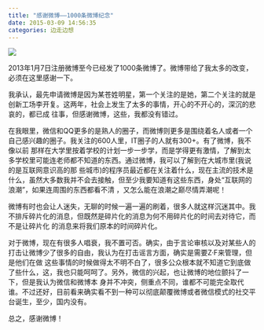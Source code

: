```yaml
---
title: "感谢微博——1000条微博纪念"
date: 2015-03-09 14:56:35
categories: 边走边想
---
```

![](http://7xnc86.com1.z0.glb.clouddn.com/weibo_0.png)  

2013年1月7日注册微博至今已经发了1000条微博了。微博带给了我太多的改变，必须在这里感谢一下。

我承认，最先申请微博是因为某苍姓明星，第一个关注的是她，第二个关注的就是创新工场李开复。这两年，社会上发生了太多的事情，开心的不开心的，深沉的悲哀的，都已成
往事，但感谢微博，这些，我都没有错过。

在我眼里，微信和QQ更多的是熟人的圈子，而微博则更多是围绕着名人或者一个自己感兴趣的圈子。我关注的600人里，IT圈子的人就有300+。有了微博，我不像以前
那样在大学里按着学校的计划一步一步学，而是学得更有激情，了解到太多学校里可能连老师都不知道的东西。通过微博，我可以了解到在大城市里(我说的是互联网意识高的那
些城市)的程序员最近都在关注着什么，现在主流的技术是什么，虽然大多数我并不会去接触，但至少我要知道有这些东西，身处“互联网的浪潮”，如果连周围的东西都看不清
，又怎么能在浪潮之巅尽情弄潮呢！

微博有时也会让人迷失，无聊的时候一遍一遍的刷着，很多人就这样沉迷其中。我不排斥碎片化的消息，但既然是碎片化的消息为何不用碎片化的时间去对待它，而不是让碎片化
的消息来将我们原本的时间碎片化。

对于微博，现在有很多人唱衰，我不置可否。确实，由于言论审核以及对某些人的打击让微博少了很多的自由，我认为在打击谣言方面，确实是需要Z·F来管理，但是他们在做
这些事情的时候做得太不明不白了，很多公众根本就不知道它到底做了些什么，这，我也只能呵呵了。另外，微信的兴起，也让微博的地位颤抖了一下，但是我认为微信和微博本
身并不冲突，侧重点不同，谁都不可能完全取代谁。不过还好，目前看来确实看不到一种可以彻底颠覆微博或者微信模式的社交平台诞生，至少，国内没有。

总之，感谢微博！
